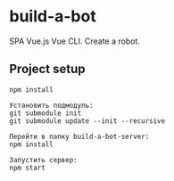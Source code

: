 # build-a-bot

SPA Vue.js Vue CLI.
Create a robot.

## Project setup
```
npm install

Установить подмодуль:
git submodule init
git submodule update --init --recursive

Перейти в папку build-a-bot-server:
npm install

Запустить сервер:
npm start
```

